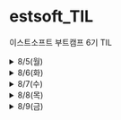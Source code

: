 # estsoft_TIL
이스트소프트 부트캠프 6기 TIL

<details>
<summary>8/5(월)</summary>
  <div markdown="1">
  
  📒 [네트워크 기초](https://github.com/tndls2/estsoft_TIL/blob/main/network/network_init.md)  
  📒 [TCP](https://github.com/tndls2/estsoft_TIL/blob/main/network/tcp.md)  
  📒 [URI & 웹 브라우저 요청 흐름](https://github.com/tndls2/estsoft_TIL/blob/main/network/uri.md)  
  📒 [HTTP](https://github.com/tndls2/estsoft_TIL/blob/main/network/http.md)  
  📒 [쿠키와 세션](https://github.com/tndls2/estsoft_TIL/blob/main/network/cookie_and_session.md)  
  
  </div>
</details>

<details>
<summary>8/6(화)</summary>
  <div markdown="1">
  
  📒 [Git & Github](https://github.com/tndls2/estsoft_TIL/blob/main/git/git_and_github.md)  

  </div>
</details>

<details>
<summary>8/7(수)</summary>
  <div markdown="1">
  
  📒 [HTML](https://github.com/tndls2/estsoft_TIL/blob/main/front_end/html.md)  
  📒 [CSS](https://github.com/tndls2/estsoft_TIL/blob/main/front_end/css.md)  
  
  </div>
</details>

</details>

<details>
<summary>8/8(목)</summary>
  <div markdown="1">
  
  📒 [CSS](https://github.com/tndls2/estsoft_TIL/blob/main/front_end/css.md)  
  🖊 []
  
  </div>
</details>

</details>

<details>
<summary>8/9(금)</summary>
  <div markdown="1">
  
  </div>
</details>
